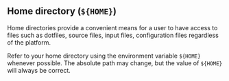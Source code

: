 ## Home directory (`${HOME}`)

Home directories provide a convenient means for a user to have access to files such as dotfiles, source files, input files, configuration files regardless of the platform.

Refer to your home directory using the environment variable `${HOME}` whenever possible. The absolute path may change, but the value of `${HOME}` will always be correct.

<!--intro-end-->
